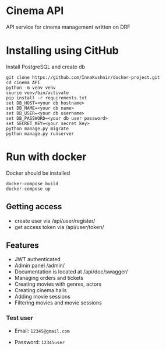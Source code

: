 #  Cinema API

 API service for cinema management written on DRF

# Installing using CitHub

Install PostgreSQL and create db 
```
git clone https://github.com/InnaKushnir/docker-project.git
cd cinema API
python -m venv venv
source venv/bin/activate
pip install -r requirements.txt
set DB_HOST=<your db hostname>
set DB_NAME=<your db name>
set DB_USER=<your db username>
set DB_PASSWORD=<your db user password>
set SECRET_KEY=<your secret key>
python manage.py migrate
python manage.py runserver
```
# Run with docker

Docker should be installed
```
docker-compose build
docker-compose up
```
## Getting access
* create user via /api/user/register/
* get access token via /api/user/token/

## Features
* JWT authenticated
* Admin panel /admin/
* Documentation is located at /api/doc/swagger/
* Managing orders and tickets
* Creating movies with genres, actors
* Creating cinema halls
* Adding movie sessions
* Filtering movies and movie sessions

### Test user

* Email: `12345@gmail.com`

* Password: `12345user`
